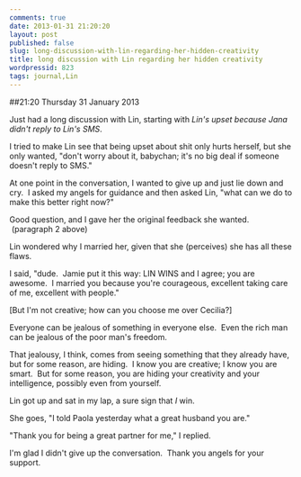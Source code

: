 ```yaml
---
comments: true
date: 2013-01-31 21:20:20
layout: post
published: false
slug: long-discussion-with-lin-regarding-her-hidden-creativity
title: long discussion with Lin regarding her hidden creativity
wordpressid: 823
tags: journal,Lin
---
```


##21:20 Thursday 31 January 2013

Just had a long discussion with Lin, starting with _Lin's upset because Jana didn't reply to Lin's SMS_.

I tried to make Lin see that being upset about shit only hurts herself, but she only wanted, "don't worry about it, babychan; it's no big deal if someone doesn't reply to SMS."

At one point in the conversation, I wanted to give up and just lie down and cry.  I asked my angels for guidance and then asked Lin, "what can we do to make this better right now?"

Good question, and I gave her the original feedback she wanted.  (paragraph 2 above)

Lin wondered why I married her, given that she (perceives) she has all these flaws.

I said, "dude.  Jamie put it this way: LIN WINS and I agree; you are awesome.  I married you because you're courageous, excellent taking care of me, excellent with people."

[But I'm not creative; how can you choose me over Cecilia?]

Everyone can be jealous of something in everyone else.  Even the rich man can be jealous of the poor man's freedom.

That jealousy, I think, comes from seeing something that they already have, but for some reason, are hiding.  I know you are creative; I know you are smart.  But for some reason, you are hiding your creativity and your intelligence, possibly even from yourself.

Lin got up and sat in my lap, a sure sign that *I* win.

She goes, "I told Paola yesterday what a great husband you are."

"Thank you for being a great partner for me," I replied.

I'm glad I didn't give up the conversation.  Thank you angels for your support.
